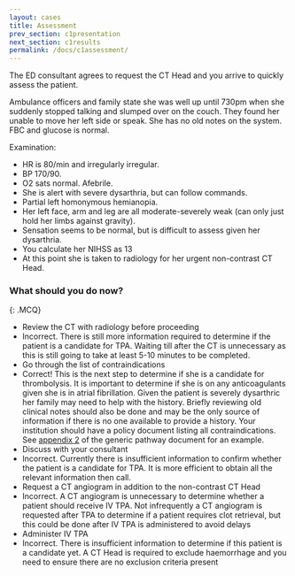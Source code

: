```yaml
---
layout: cases
title: Assessment
prev_section: c1presentation
next_section: c1results
permalink: /docs/c1assessment/
---
```


The ED consultant agrees to request the CT Head and you arrive to quickly assess the patient.

Ambulance officers and family state she was well up until 730pm when she suddenly stopped talking and slumped over on the couch. They found her unable to move her left side or speak. She has no old notes on the system. FBC and glucose is normal.

Examination:
- HR is 80/min and irregularly irregular.
- BP 170/90.
- O2 sats normal. Afebrile.
- She is alert with severe dysarthria, but can follow commands.
- Partial left homonymous hemianopia.
- Her left face, arm and leg are all moderate-severely weak (can only just hold her limbs against gravity).
- Sensation seems to be normal, but is difficult to assess given her dysarthria.
- You calculate her NIHSS as 13
- At this point she is taken to radiology for her urgent non-contrast CT Head.

### What should you do now?
{: .MCQ}
  
* Review the CT with radiology before proceeding	
* Incorrect. There is still more information required to determine if the patient is a candidate for TPA. Waiting till after the CT is unnecessary as this is still going to take at least 5-10 minutes to be completed.
* Go through the list of contraindications
* Correct! This is the next step to determine if she is a candidate for thrombolysis. It is important to determine if she is on any anticoagulants given she is in atrial fibrillation. Given the patient is severely dysarthric her family may need to help with the history. Briefly reviewing old clinical notes should also be done and may be the only source of information if there is no one available to provide a history. Your institution should have a policy document listing all contraindications. See [appendix 2]({{site.url}}/resources/pathway.pdf) of the generic pathway document for an example. 
* Discuss with your consultant
* Incorrect. Currently there is insufficient information to confirm whether the patient is a candidate for TPA. It is more efficient to obtain all the relevant information then call.
* Request a CT angiogram in addition to the non-contrast CT Head	
* Incorrect. A CT angiogram is unnecessary to determine whether a patient should receive IV TPA. Not infrequently a CT angiogram is requested after TPA to determine if a patient requires clot retrieval, but this could be done after IV TPA is administered to avoid delays
* Administer IV TPA 
* Incorrect. There is insufficient information to determine if this patient is a candidate yet. A CT Head is required to exclude haemorrhage and you need to ensure there are no exclusion criteria present
